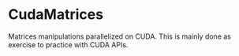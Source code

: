 # CudaMatrices
Matrices manipulations parallelized on CUDA. This is mainly done as exercise to practice with CUDA APIs.
